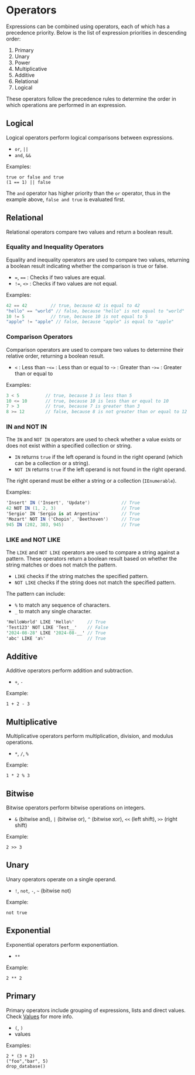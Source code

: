 # Operators

Expressions can be combined using operators, each of which has a precedence priority. Below is the list of expression priorities in descending order:

1. Primary
2. Unary
3. Power
4. Multiplicative
5. Additive
6. Relational
7. Logical

These operators follow the precedence rules to determine the order in which operations are performed in an expression.

## Logical

Logical operators perform logical comparisons between expressions.

* `or`, `||`
* `and`, `&&`

Examples:
```
true or false and true
(1 == 1) || false
```
The `and` operator has higher priority than the `or` operator, thus in the example above, `false and true` is evaluated first.

## Relational

Relational operators compare two values and return a boolean result.

### Equality and Inequality Operators

Equality and inequality operators are used to compare two values, returning a boolean result indicating whether the comparison is true or false.

* `=`, `==` : Checks if two values are equal.
* `!=`, `<>` : Checks if two values are not equal.

Examples:
```csharp
42 == 42         // true, because 42 is equal to 42
"hello" == "world" // false, because "hello" is not equal to "world"
10 != 5          // true, because 10 is not equal to 5
"apple" != "apple" // false, because "apple" is equal to "apple"
```

### Comparison Operators

Comparison operators are used to compare two values to determine their relative order, returning a boolean result.

- `<` : Less than
-`<=` : Less than or equal to
-`>` : Greater than
-`>=` : Greater than or equal to

Examples:
```csharp
3 < 5          // true, because 3 is less than 5
10 <= 10       // true, because 10 is less than or equal to 10
7 > 3          // true, because 7 is greater than 3
8 >= 12        // false, because 8 is not greater than or equal to 12
``` 

### IN and NOT IN

The `IN` and `NOT IN` operators are used to check whether a value exists or does not exist within a specified collection or string.

- `IN` returns `true` if the left operand is found in the right operand (which can be a collection or a string).
- `NOT IN` returns `true` if the left operand is not found in the right operand.

The right operand must be either a string or a collection (`IEnumerable`).

Examples:
```csharp
'Insert' IN ('Insert', 'Update')            // True
42 NOT IN (1, 2, 3)                         // True
'Sergio' IN 'Sergio is at Argentina'        // True
'Mozart' NOT IN ('Chopin', 'Beethoven')     // True
945 IN (202, 303, 945)                      // True
```

### LIKE and NOT LIKE

The `LIKE` and `NOT LIKE` operators are used to compare a string against a pattern. These operators return a boolean result based on whether the string matches or does not match the pattern.

- `LIKE` checks if the string matches the specified pattern.
- `NOT LIKE` checks if the string does not match the specified pattern.

The pattern can include:
- `%` to match any sequence of characters.
- `_` to match any single character.

```csharp
'HelloWorld' LIKE 'Hello%'     // True
'Test123' NOT LIKE 'Test__'    // False
'2024-08-28' LIKE '2024-08-__' // True
'abc' LIKE 'a%'                // True
```

## Additive

Additive operators perform addition and subtraction.

* `+`, `-`

Example:
```
1 + 2 - 3
```

## Multiplicative

Multiplicative operators perform multiplication, division, and modulus operations.

* `*`, `/`, `%`

Example:
```
1 * 2 % 3
```

## Bitwise

Bitwise operators perform bitwise operations on integers.

* `&` (bitwise and), `|` (bitwise or), `^` (bitwise xor), `<<` (left shift), `>>` (right shift)

Example:
```
2 >> 3
```

## Unary

Unary operators operate on a single operand.

* `!`, `not`, `-`, `~` (bitwise not)

Example:
```
not true
```

## Exponential

Exponential operators perform exponentiation.

* `**`

Example:
```
2 ** 2
```

## Primary

Primary operators include grouping of expressions, lists and direct values. Check [Values](values.md) for more info.

* `(`, `)`
* values

Examples:
```
2 * (3 + 2)
("foo","bar", 5)
drop_database()
```
